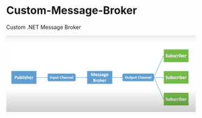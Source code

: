 # Custom-Message-Broker
Custom .NET Message Broker

![Image of Yaktocat](https://github.com/dbegogow/Custom-Message-Broker/blob/main/schema.png)
